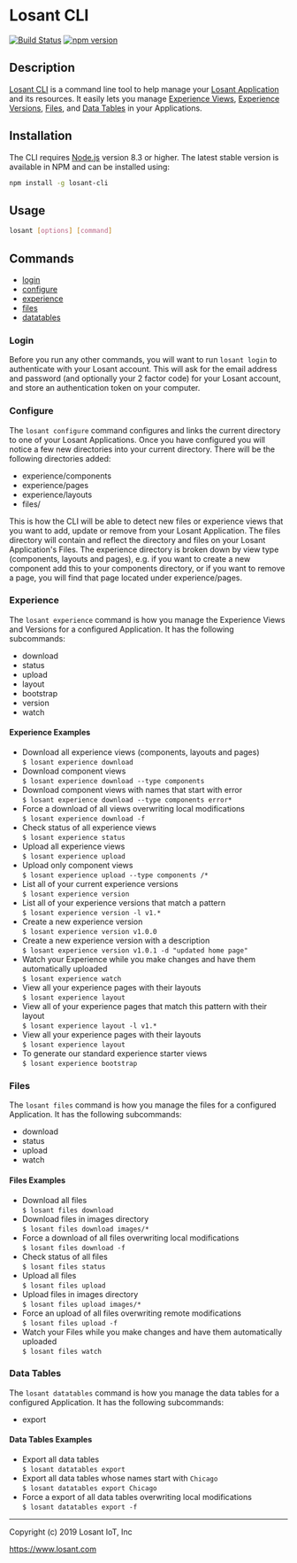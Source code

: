 # Losant CLI

[![Build Status](https://travis-ci.org/Losant/losant-cli.svg?branch=master)](https://travis-ci.org/Losant/losant-cli) [![npm version](https://badge.fury.io/js/losant-cli.svg)](https://badge.fury.io/js/losant-cli)

## Description

[Losant CLI](https://docs.losant.com/cli/overview) is a command line tool to help manage your [Losant Application](https://docs.losant.com/applications/overview/) and its resources.
It easily lets you manage [Experience Views](https://docs.losant.com/experiences/views/), [Experience Versions](https://docs.losant.com/experiences/versions/), [Files](https://docs.losant.com/applications/files/), and [Data Tables](https://docs.losant.com/data-tables/overview/) in your Applications.

## Installation

The CLI requires [Node.js](https://nodejs.org/en/) version 8.3 or higher. The latest stable version is available in NPM and can be installed using:

```bash
npm install -g losant-cli
```

## Usage

```bash
losant [options] [command]
```

## Commands

* [login](#login)
* [configure](#configure)
* [experience](#experience)
* [files](#files)
* [datatables](#data-tables)

### Login

Before you run any other commands, you will want to run `losant login` to authenticate with your Losant account.
This will ask for the email address and password (and optionally your 2 factor code) for your Losant account, and store
an authentication token on your computer.

### Configure

The `losant configure` command configures and links the current directory to one of your Losant Applications. Once you have configured you will notice a few new directories into your current directory. There will be the following directories added:

* experience/components
* experience/pages
* experience/layouts
* files/

This is how the CLI will be able to detect new files or experience views that you want to add, update or remove from your Losant Application. The files directory will contain and reflect the directory and files on your Losant Application's Files. The experience directory is broken down by view type (components, layouts and pages), e.g. if you want to create a new component add this to your components directory, or if you want to remove a page, you will find that page located under experience/pages.

### Experience

The `losant experience` command is how you manage the Experience Views and Versions for a configured Application. It has the following subcommands:

* download
* status
* upload
* layout
* bootstrap
* version
* watch

#### Experience Examples

* Download all experience views (components, layouts and pages)  
  `$ losant experience download`
* Download component views  
  `$ losant experience download --type components`
* Download component views with names that start with error  
  `$ losant experience download --type components error*`
* Force a download of all views overwriting local modifications  
  `$ losant experience download -f`
* Check status of all experience views  
  `$ losant experience status`
* Upload all experience views  
  `$ losant experience upload`
* Upload only component views  
  `$ losant experience upload --type components /*`
* List all of your current experience versions  
  `$ losant experience version`
* List all of your experience versions that match a pattern  
  `$ losant experience version -l v1.*`
* Create a new experience version  
  `$ losant experience version v1.0.0`
* Create a new experience version with a description  
  `$ losant experience version v1.0.1 -d "updated home page"`
* Watch your Experience while you make changes and have them automatically uploaded  
  `$ losant experience watch`
* View all your experience pages with their layouts  
  `$ losant experience layout`
* View all of your experience pages that match this pattern with their layout  
  `$ losant experience layout -l v1.*`
* View all your experience pages with their layouts  
  `$ losant experience layout`
* To generate our standard experience starter views  
  `$ losant experience bootstrap`

### Files

The `losant files` command is how you manage the files for a configured Application. It has the following subcommands:

* download
* status
* upload
* watch

#### Files Examples

* Download all files  
  `$ losant files download`
* Download files in images directory  
  `$ losant files download images/*`
* Force a download of all files overwriting local modifications  
  `$ losant files download -f`
* Check status of all files  
  `$ losant files status`
* Upload all files  
  `$ losant files upload`
* Upload files in images directory  
  `$ losant files upload images/*`
* Force an upload of all files overwriting remote modifications  
  `$ losant files upload -f`
* Watch your Files while you make changes and have them automatically uploaded  
  `$ losant files watch`

### Data Tables

The `losant datatables` command is how you manage the data tables for a configured Application. It has the following subcommands:

* export

#### Data Tables Examples

* Export all data tables  
  `$ losant datatables export`
* Export all data tables whose names start with `Chicago`  
  `$ losant datatables export Chicago`
* Force a export of all data tables overwriting local modifications  
  `$ losant datatables export -f`

*****

Copyright (c) 2019 Losant IoT, Inc

<https://www.losant.com>
